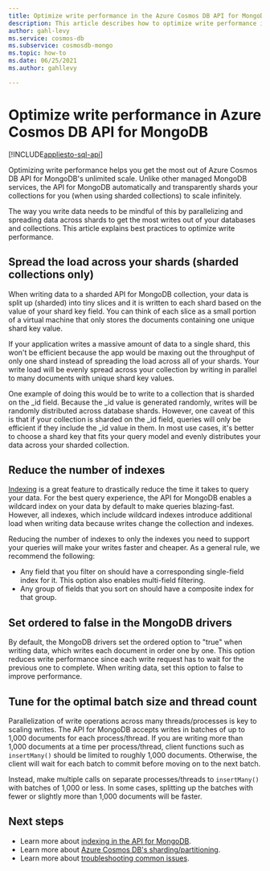 ```yaml
---
title: Optimize write performance in the Azure Cosmos DB API for MongoDB
description: This article describes how to optimize write performance in the Azure Cosmos DB API for MongoDB to get the most throughput possible for the lowest cost. 
author: gahl-levy
ms.service: cosmos-db
ms.subservice: cosmosdb-mongo
ms.topic: how-to
ms.date: 06/25/2021
ms.author: gahllevy

---
```


# Optimize write performance in Azure Cosmos DB API for MongoDB
[!INCLUDE[appliesto-sql-api](../includes/appliesto-mongodb-api.md)]

Optimizing write performance helps you get the most out of Azure Cosmos DB API for MongoDB's unlimited scale. Unlike other managed MongoDB services, the API for MongoDB automatically and transparently shards your collections for you (when using sharded collections) to scale infinitely. 

The way you write data needs to be mindful of this by parallelizing and spreading data across shards to get the most writes out of your databases and collections. This article explains best practices to optimize write performance.

## Spread the load across your shards (sharded collections only)
When writing data to a sharded API for MongoDB collection, your data is split up (sharded) into tiny slices and it is written to each shard based on the value of your shard key field. You can think of each slice as a small portion of a virtual machine that only stores the documents containing one unique shard key value. 

If your application writes a massive amount of data to a single shard, this won't be efficient because the app would be maxing out the throughput of only one shard instead of spreading the load across all of your shards. Your write load will be evenly spread across your collection by writing in parallel to many documents with unique shard key values.

One example of doing this would be to write to a collection that is sharded on the _id field. Because the _id value is generated randomly, writes will be randomly distributed across database shards. However, one caveat of this is that if your collection is sharded on the _id field, queries will only be efficient if they include the _id value in them. In most use cases, it's better to choose a shard key that fits your query model and evenly distributes your data across your sharded collection. 

## Reduce the number of indexes
[Indexing](../mongodb-indexing.md) is a great feature to drastically reduce the time it takes to query your data. For the best query experience, the API for MongoDB enables a wildcard index on your data by default to make queries blazing-fast. However, all indexes, which include wildcard indexes introduce additional load when writing data because writes change the collection and indexes. 

Reducing the number of indexes to only the indexes you need to support your queries will make your writes faster and cheaper. As a general rule, we recommend the following:

* Any field that you filter on should have a corresponding single-field index for it. This option also enables multi-field filtering.
* Any group of fields that you sort on should have a composite index for that group. 

## Set ordered to false in the MongoDB drivers
By default, the MongoDB drivers set the ordered option to "true" when writing data, which writes each document in order one by one. This option reduces write performance since each write request has to wait for the previous one to complete. When writing data, set this option to false to improve performance. 



## Tune for the optimal batch size and thread count
Parallelization of write operations across many threads/processes is key to scaling writes. The API for MongoDB accepts writes in batches of up to 1,000 documents for each process/thread. If you are writing more than 1,000 documents at a time per process/thread, client functions such as `insertMany()` should be limited to roughly 1,000 documents. Otherwise, the client will wait for each batch to commit before moving on to the next batch. 

Instead, make multiple calls on separate processes/threads to `insertMany()` with batches of 1,000 or less. In some cases, splitting up the batches with fewer or slightly more than 1,000 documents will be faster.



## Next steps

* Learn more about [indexing in the API for MongoDB](../mongodb-indexing.md).
* Learn more about [Azure Cosmos DB's sharding/partitioning](../partitioning-overview.md).
* Learn more about [troubleshooting common issues](../mongodb-troubleshoot.md).

